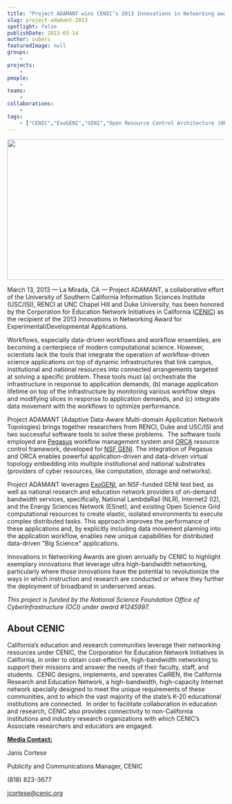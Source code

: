 ```yaml
---
title: "Project ADAMANT wins CENIC’s 2013 Innovations in Networking award"
slug: project-adamant-2013
spotlight: false
publishDate: 2013-03-14
author: subers
featuredImage: null
groups:
    - 
projects:
    - 
people:
    - 
teams: 
    - 
collaborations:
    - 
tags:
    - ["CENIC","ExoGENI","GENI","Open Resource Control Architecture (ORCA)"]
---
```

<img class="size-large wp-image-12067 alignleft" title="networking" alt="" src="http://www.renci.org/wp-content/uploads/2013/10/networking.jpg" width="640" height="325" />

March 13, 2013 — La Mirada, CA — Project ADAMANT, a collaborative effort of the University of Southern California Information Sciences Institute (USC/ISI), RENCI at UNC Chapel Hill and Duke University, has been honored by the Corporation for Education Network Initiatives in California (<a href="http://www.cenic.org/">CENIC</a>) as the recipient of the 2013 Innovations in Networking Award for Experimental/Developmental Applications.<!--more-->

Workflows, especially data-driven workflows and workflow ensembles, are becoming a centerpiece of modern computational science. However, scientists lack the tools that integrate the operation of workflow-driven science applications on top of dynamic infrastructures that link campus, institutional and national resources into connected arrangements targeted at solving a specific problem. These tools must (a) orchestrate the infrastructure in response to application demands, (b) manage application lifetime on top of the infrastructure by monitoring various workflow steps and modifying slices in response to application demands, and (c) integrate data movement with the workflows to optimize performance.

Project ADAMANT (Adaptive Data-Aware Multi-domain Application Network Topologies) brings together researchers from RENCI, Duke and USC/ISI and two successful software tools to solve these problems.  The software tools employed are <a href="http://pegasus.isi.edu/">Pegasus</a> workflow management system and <a href="https://geni-orca.renci.org/trac/wiki/orca-introduction">ORCA</a> resource control framework, developed for <a href="http://www.geni.net/">NSF GENI</a>. The integration of Pegasus and ORCA enables powerful application-driven and data-driven virtual topology embedding into multiple institutional and national substrates (providers of cyber resources, like computation, storage and networks).

Project ADAMANT leverages <a href="http://www.exogeni.net/">ExoGENI</a>, an NSF-funded GENI test bed, as well as national research and education network providers of on-demand bandwidth services, specifically, National LambdaRail (NLR), Internet2 (I2), and the Energy Sciences Network (ESnet), and existing Open Science Grid computational resources to create elastic, isolated environments to execute complex distributed tasks. This approach improves the performance of these applications and, by explicitly including data movement planning into the application workflow, enables new unique capabilities for distributed data-driven "Big Science" applications.

Innovations in Networking Awards are given annually by CENIC to highlight exemplary innovations that leverage ultra high-bandwidth networking, particularly where those innovations have the potential to revolutionize the ways in which instruction and research are conducted or where they further the deployment of broadband in underserved areas.

<em>This project is funded by the National Science Foundation Office of CyberInfrastructure (OCI) under award #1245997.</em><strong><em></em></strong>
<h2><strong>About CENIC </strong></h2>
California’s education and research communities leverage their networking resources under CENIC, the Corporation for Education Network Initiatives in California, in order to obtain cost-effective, high-bandwidth networking to support their missions and answer the needs of their faculty, staff, and students.  CENIC designs, implements, and operates CalREN, the California Research and Education Network, a high-bandwidth, high-capacity Internet network specially designed to meet the unique requirements of these communities, and to which the vast majority of the state’s K-20 educational institutions are connected.  In order to facilitate collaboration in education and research, CENIC also provides connectivity to non-California institutions and industry research organizations with which CENIC’s Associate researchers and educators are engaged.

<strong><span style="text-decoration: underline;">Media Contact:</span></strong>

Janis Cortese

Publicity and Communications Manager, CENIC

(818) 823-3677

<a href="mailto:jcortese@cenic.org">jcortese@cenic.org</a>
